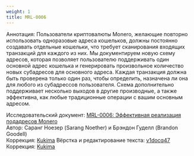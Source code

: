 ```yaml
---
weight: 1
title: MRL-0006
---
```


Аннотация: Пользователи криптовалюты Monero, желающие повторно использовать одноразовые адреса кошельков, должны постоянно создавать отдельные кошельки, что требует сканирования входящих транзакций для каждого из них. Мы документируем новую схему адресов, которая позволяет пользователю поддерживать один основной адрес кошелька и генерировать произвольное количество новых субадресов для основного адреса. Каждая транзакция должна быть проверена только один раз, чтобы определить, назначена ли она для любого из субадрессов пользователя. Схема дополнительно поддерживает несколько выходов в другие производные, а также эффективна, как любые традиционные операции с вашим основным адресом.

Исследовательский документ: [MRL-0006: Эффективная реализация подадресов Monero](https://docs.xmr.ru/research/mrl-0006/MRL-0006.pdf)  
Автор: Саранг Ноезер (Sarang Noether) и Брэндон Гуделл (Brandon Goodell)  
Коррекция: [Kukima](https://t.me/Kukima)
Вёрстка и редактирование текста: [v1docq47](https://t.me/v1docq47)  
Коррекция: [Kukima](https://t.me/Kukima)
